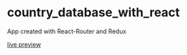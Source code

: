 # country_database_with_react

App created with React-Router and Redux

<a href='https://tomasz-paterka.github.io/country_database_with_react/'>live preview</a>
